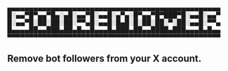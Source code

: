 ▄▄▄▄▄▄▄▄▄▄▄▄▄▄▄▄▄▄▄▄▄▄▄▄▄▄▄▄▄▄▄▄▄▄▄▄▄▄▄▄▄▄▄▄▄▄▄▄▄
█░▄▄▀█▀▄▄▀█▄░▄█░▄▄▀█░▄▄█░▄▀▄░█▀▄▄▀█▀███▀█░▄▄█░▄▄▀
█░▄▄▀█░██░██░██░▀▀▄█░▄▄█░█▄█░█░██░██░▀░██░▄▄█░▀▀▄
█▄▄▄▄██▄▄███▄██▄█▄▄█▄▄▄█▄███▄██▄▄████▄███▄▄▄█▄█▄▄
▀▀▀▀▀▀▀▀▀▀▀▀▀▀▀▀▀▀▀▀▀▀▀▀▀▀▀▀▀▀▀▀▀▀▀▀▀▀▀▀▀▀▀▀▀▀▀▀▀

## Remove bot followers from your X account.
